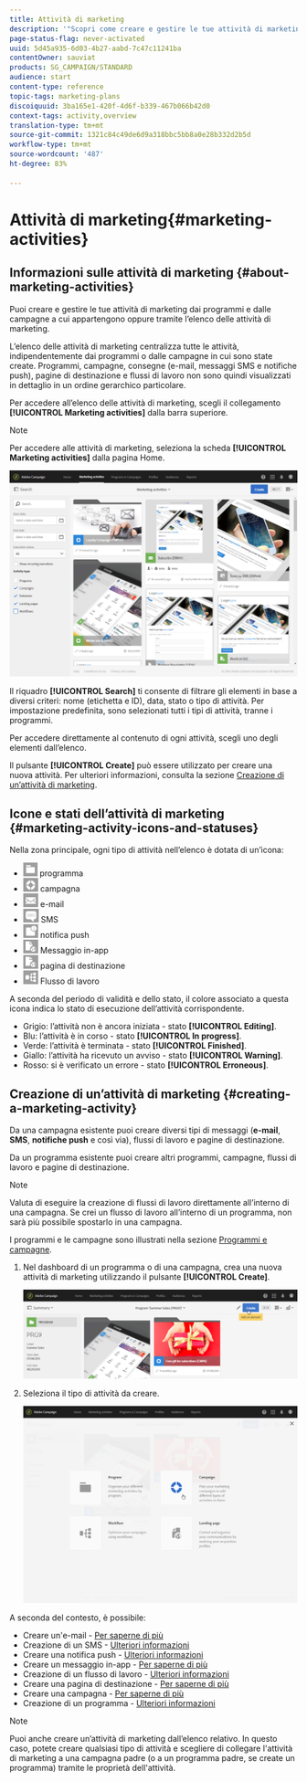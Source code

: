 ```yaml
---
title: Attività di marketing
description: '"Scopri come creare e gestire le tue attività di marketing: campagne, e-mail, SMS e notifiche push, pagine di destinazione e flussi di lavoro. Puoi progettare facilmente una nuova attività, modificarne una esistente e consultarne lo stato e la validità".'
page-status-flag: never-activated
uuid: 5d45a935-6d03-4b27-aabd-7c47c11241ba
contentOwner: sauviat
products: SG_CAMPAIGN/STANDARD
audience: start
content-type: reference
topic-tags: marketing-plans
discoiquuid: 3ba165e1-420f-4d6f-b339-467b066b42d0
context-tags: activity,overview
translation-type: tm+mt
source-git-commit: 1321c84c49de6d9a318bbc5bb8a0e28b332d2b5d
workflow-type: tm+mt
source-wordcount: '487'
ht-degree: 83%

---
```



# Attività di marketing{#marketing-activities}

## Informazioni sulle attività di marketing {#about-marketing-activities}

Puoi creare e gestire le tue attività di marketing dai programmi e dalle campagne a cui appartengono oppure tramite l’elenco delle attività di marketing.

L’elenco delle attività di marketing centralizza tutte le attività, indipendentemente dai programmi o dalle campagne in cui sono state create. Programmi, campagne, consegne (e-mail, messaggi SMS e notifiche push), pagine di destinazione e flussi di lavoro non sono quindi visualizzati in dettaglio in un ordine gerarchico particolare.

Per accedere all’elenco delle attività di marketing, scegli il collegamento **[!UICONTROL Marketing activities]** dalla barra superiore.

>[!NOTE]
>
>Per accedere alle attività di marketing, seleziona la scheda **[!UICONTROL Marketing activities]** dalla pagina Home.

![](assets/marketing_activities_1.png)

Il riquadro **[!UICONTROL Search]** ti consente di filtrare gli elementi in base a diversi criteri: nome (etichetta e ID), data, stato o tipo di attività. Per impostazione predefinita, sono selezionati tutti i tipi di attività, tranne i programmi.

Per accedere direttamente al contenuto di ogni attività, scegli uno degli elementi dall’elenco.

Il pulsante **[!UICONTROL Create]** può essere utilizzato per creare una nuova attività. Per ulteriori informazioni, consulta la sezione [Creazione di un’attività di marketing](#creating-a-marketing-activity).

## Icone e stati dell’attività di marketing {#marketing-activity-icons-and-statuses}

Nella zona principale, ogni tipo di attività nell’elenco è dotata di un’icona:

* ![](assets/marketing_program_icon.png) programma
* ![](assets/marketing_campaign_icon.png) campagna
* ![](assets/marketing_email_icon.png) e-mail
* ![](assets/marketing_sms_icon.png) SMS
* ![](assets/marketing_push_icon.png) notifica push
* ![](assets/marketing_lp_icon.png) Messaggio in-app
* ![](assets/marketing_lp_icon.png) pagina di destinazione
* ![](assets/marketing_workflow_icon.png) Flusso di lavoro

A seconda del periodo di validità e dello stato, il colore associato a questa icona indica lo stato di esecuzione dell’attività corrispondente.

* Grigio: l’attività non è ancora iniziata - stato **[!UICONTROL Editing]**.
* Blu: l’attività è in corso - stato **[!UICONTROL In progress]**.
* Verde: l’attività è terminata - stato **[!UICONTROL Finished]**.
* Giallo: l’attività ha ricevuto un avviso - stato **[!UICONTROL Warning]**.
* Rosso: si è verificato un errore - stato **[!UICONTROL Erroneous]**.

## Creazione di un’attività di marketing {#creating-a-marketing-activity}

Da una campagna esistente puoi creare diversi tipi di messaggi (**e-mail**, **SMS**, **notifiche push** e così via), flussi di lavoro e pagine di destinazione.

Da un programma esistente puoi creare altri programmi, campagne, flussi di lavoro e pagine di destinazione.

>[!NOTE]
>
>Valuta di eseguire la creazione di flussi di lavoro direttamente all’interno di una campagna. Se crei un flusso di lavoro all’interno di un programma, non sarà più possibile spostarlo in una campagna.

I programmi e le campagne sono illustrati nella sezione [Programmi e campagne](../../start/using/programs-and-campaigns.md).

1. Nel dashboard di un programma o di una campagna, crea una nuova attività di marketing utilizzando il pulsante **[!UICONTROL Create]**.

   ![](assets/marketing_activiy_creation_1.png)

1. Seleziona il tipo di attività da creare.

   ![](assets/marketing_activiy_creation_2.png)

A seconda del contesto, è possibile:

* Creare un&#39;e-mail - [Per saperne di più](../../channels/using/creating-an-email.md)
* Creazione di un SMS - [Ulteriori informazioni](../../channels/using/creating-an-sms-message.md)
* Creare una notifica push - [Ulteriori informazioni](../../channels/using/preparing-and-sending-a-push-notification.md)
* Creare un messaggio in-app - [Per saperne di più](../../channels/using/about-in-app-messaging.md)
* Creazione di un flusso di lavoro - [Ulteriori informazioni](../../automating/using/building-a-workflow.md#creating-a-workflow)
* Creare una pagina di destinazione - [Per saperne di più](../../channels/using/getting-started-with-landing-pages.md)
* Creare una campagna - [Per saperne di più](../../start/using/programs-and-campaigns.md#creating-a-campaign)
* Creazione di un programma - [Ulteriori informazioni](../../start/using/programs-and-campaigns.md#creating-a-program)

>[!NOTE]
>
>Puoi anche creare un’attività di marketing dall’elenco relativo. In questo caso, potete creare qualsiasi tipo di attività e scegliere di collegare l&#39;attività di marketing a una campagna padre (o a un programma padre, se create un programma) tramite le proprietà dell&#39;attività.

